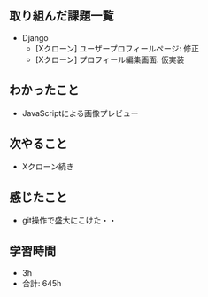 ## 取り組んだ課題一覧

- Django
    - [Xクローン] ユーザープロフィールページ: 修正
    - [Xクローン] プロフィール編集画面: 仮実装
## わかったこと
- JavaScriptによる画像プレビュー
## 次やること

-  Xクローン続き


## 感じたこと
- git操作で盛大にこけた・・
## 学習時間

- 3h
- 合計: 645h
